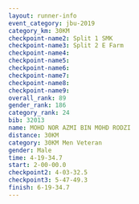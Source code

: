 ```yaml
---
layout: runner-info 
event_category: jbu-2019 
category_km: 30KM 
checkpoint-name2: Split 1 SMK 
checkpoint-name3: Split 2 E Farm 
checkpoint-name4: 
checkpoint-name5: 
checkpoint-name6: 
checkpoint-name7: 
checkpoint-name8: 
checkpoint-name9: 
overall_rank: 89
gender_rank: 186
category_rank: 24
bib: 32013
name: MOHD NOR AZMI BIN MOHD RODZI
distance: 30KM
category: 30KM Men Veteran
gender: Male
time: 4-19-34.7
start: 2-00-00.0
checkpoint2: 4-03-32.5
checkpoint3: 5-47-49.3
finish: 6-19-34.7
---
```


